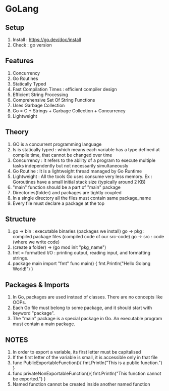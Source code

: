 # GoLang

## Setup

1. Install : https://go.dev/doc/install
2. Check : go version

## Features

1. Concurrency
2. Go Routines
3. Statically Typed
4. Fast Compilation Times : efficient compiler design
5. Efficient String Processing
6. Comprehensive Set Of String Functions
7. Uses Garbage Collection
8. Go = C + Strings + Garbage Collection + Concurrency
9. Lightweight

## Theory

1. GO is a concurrent programming language
2. Is is statically typed : which means each variable has a type defined at compile time, that cannot be changed over time
3. Concurrency : It refers to the ability of a program to execute multiple tasks independently but not necessarily simultaneously
4. Go Routine : It is a lightweight thread managed by Go Runtime
5. Lightweight : All the tools Go uses consume very less memory. Ex : Goroutines have a small initial stack size (typically around 2 KB)
6. "main" function should be a part of "main" package
7. Directories(folder) and packages are tightly coupled
8. In a single directory all the files must contain same package_name
9. Every file must declare a package at the top

## Structure

1. go -> bin : executable binaries (packages we install)
   go -> pkg : compiled package files (compiled code of our src-code)
   go -> src : code (where we write code)
2. (create a folder) -> (go mod init "pkg_name")
3. fmt = formatted I/O : printing output, reading input, and formatting strings.
4. package main
   import "fmt"
   func main() {
   fmt.Println("Hello Golang World!")
   }

## Packages & Imports

1. In Go, packages are used instead of classes. There are no concepts like OOPs.
2. Each Go file must belong to some package, and it should start with keyword "package".
3. The "main" package is a special package in Go. An executable program must contain a main package.

## NOTES

1. In order to export a variable, its first letter must be capitalised
2. If the first letter of the variable is small, it is accessible only in that file
3. func PublicExportableFunction(){
   fmt.Println("This is a public function.")
   }
4. func privateNonExportableFunction(){
   fmt.Println("This function cannot be exported.")
   }
5. Named function cannot be created inside another named function
